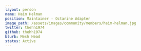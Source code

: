 ```yaml
---
layout: person
name: Haim Helman
position: Maintainer - Octarine Adapter
image_path: /assets/images/community/members/haim-helman.jpg
twitter: thehh1974
github: thehh1974
blurb: Mesh Head
status: Active
---
```

